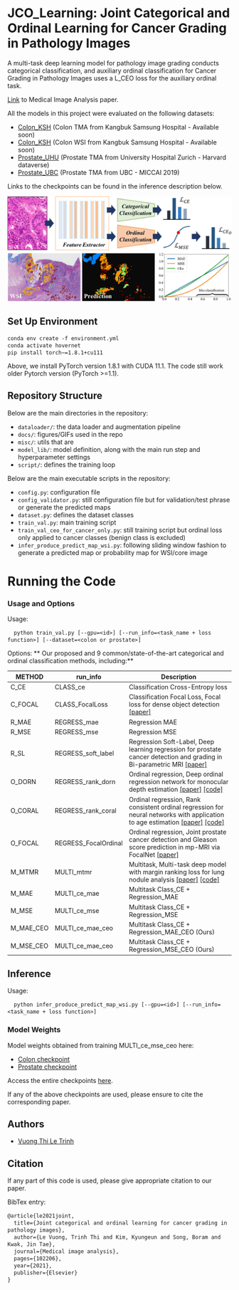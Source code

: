 # JCO_Learning: Joint Categorical and Ordinal Learning for Cancer Grading in Pathology Images

A multi-task deep learning model for pathology image grading conducts categorical classification, and auxiliary ordinal classification for Cancer Grading in Pathology Images uses a L_CEO loss for the auxiliary ordinal task.

[Link](https://www.sciencedirect.com/science/article/pii/S1361841521002516) to Medical Image Analysis paper. <br />

All the models in this project were evaluated on the following datasets:

- [Colon_KSH]() (Colon TMA from Kangbuk Samsung Hospital - Available soon)
- [Colon_KSH]() (Colon WSI from Kangbuk Samsung Hospital - Available soon)
- [Prostate_UHU](https://dataverse.harvard.edu/dataset.xhtml?persistentId=doi:10.7910/DVN/OCYCMP) (Prostate TMA from University Hospital Zurich - Harvard dataverse)
- [Prostate_UBC](https://gleason2019.grand-challenge.org/) (Prostate TMA from UBC - MICCAI 2019)

Links to the checkpoints can be found in the inference description below.

![](docs/JCOL.jpg)


## Set Up Environment

```
conda env create -f environment.yml
conda activate hovernet
pip install torch~=1.8.1+cu111
```

Above, we install PyTorch version 1.8.1 with CUDA 11.1. 
The code still work older Pytorch version (PyTorch >=1.1).
## Repository Structure

Below are the main directories in the repository: 

- `dataloader/`: the data loader and augmentation pipeline
- `docs/`: figures/GIFs used in the repo
- `misc/`: utils that are
- `model_lib/`: model definition, along with the main run step and hyperparameter settings  
- `script/`: defines the training loop 

Below are the main executable scripts in the repository:

- `config.py`: configuration file
- `config_validator.py`: still  configuration file but for validation/test phrase or generate the predicted maps
- `dataset.py`: defines the dataset classes 
- `train_val.py`: main training script
- `train_val_ceo_for_cancer_only.py`: still training script but ordinal loss only applied to cancer classes (benign class is excluded)
- `infer_produce_predict_map_wsi.py`: following sliding window fashion to generate a predicted map or probability map for WSI/core image 

# Running the Code

### Usage and Options
 
Usage: <br />
```
  python train_val.py [--gpu=<id>] [--run_info=<task_name + loss function>] [--dataset=<colon or prostate>]
```

Options:
** Our proposed and 9 common/state-of-the-art categorical and ordinal classification methods, including:**

| METHOD       | run_info             |  Description |
| -------------|----------------------| ----------------------|
| C_CE         | CLASS_ce             | Classification Cross-Entropy loss
| C_FOCAL      | CLASS_FocalLoss      | Classification Focal Loss, Focal loss for dense object detection [[paper]](https://arxiv.org/abs/1708.02002)
| R_MAE        | REGRESS_mae          | Regression MAE
| R_MSE        | REGRESS_mse          | Regression MSE
| R_SL         | REGRESS_soft_label   | Regression Soft-Label, Deep learning regression for prostate cancer detection and grading in Bi-parametric MRI [[paper]](https://ieeexplore.ieee.org/document/9090311)
| O_DORN       | REGRESS_rank_dorn    | Ordinal regression, Deep ordinal regression network for monocular depth estimation [[paper]](https://arxiv.org/abs/1806.02446) [[code]](https://github.com/hufu6371/DORN?utm_source=catalyzex.com)
| O_CORAL      | REGRESS_rank_coral   | Ordinal regression, Rank consistent ordinal regression for neural networks with application to age estimation [[paper]](https://arxiv.org/abs/1901.07884) [[code]](https://github.com/Raschka-research-group/coral-cnn?utm_source=catalyzex.com)
| O_FOCAL      | REGRESS_FocalOrdinal | Ordinal regression, Joint prostate cancer detection and Gleason score prediction in mp-MRI via FocalNet [[paper]](https://ieeexplore.ieee.org/document/8653866)
| M_MTMR       | MULTI_mtmr           | Multitask, Multi-task deep model with margin ranking loss for lung nodule analysis [[paper]](https://ieeexplore.ieee.org/document/8794587) [[code]](https://github.com/lihaoliu-cambridge/mtmr-net)
| M_MAE        | MULTI_ce_mae         | Multitask Class_CE + Regression_MAE 
| M_MSE        | MULTI_ce_mse         | Multitask Class_CE + Regression_MSE 
| M_MAE_CEO    | MULTI_ce_mae_ceo     | Multitask Class_CE + Regression_MAE_CEO (Ours)
| M_MSE_CEO    | MULTI_ce_mae_ceo     | Multitask Class_CE + Regression_MSE_CEO (Ours)




## Inference
Usage: <br />
```
  python infer_produce_predict_map_wsi.py [--gpu=<id>] [--run_info=<task_name + loss function>] 
```
  
### Model Weights

Model weights obtained from training MULTI_ce_mse_ceo here:
- [Colon checkpoint](https://drive.google.com/drive/folders/1Gf2HjjcjJw4h1VvFUbnF2xvr9SJ6_r48?usp=sharing)
- [Prostate checkpoint](https://drive.google.com/drive/folders/1Gf2HjjcjJw4h1VvFUbnF2xvr9SJ6_r48?usp=sharing)

Access the entire checkpoints [here](https://drive.google.com/drive/folders/1KQMD0iRibfAP9AxBE4TuU1NtPGvw-h5R?usp=sharing).

If any of the above checkpoints are used, please ensure to cite the corresponding paper.

## Authors

* [Vuong Thi Le Trinh](https://github.com/timmyvg)


## Citation

If any part of this code is used, please give appropriate citation to our paper. <br />

BibTex entry: <br />
```
@article{le2021joint,
  title={Joint categorical and ordinal learning for cancer grading in pathology images},
  author={Le Vuong, Trinh Thi and Kim, Kyungeun and Song, Boram and Kwak, Jin Tae},
  journal={Medical image analysis},
  pages={102206},
  year={2021},
  publisher={Elsevier}
}
```